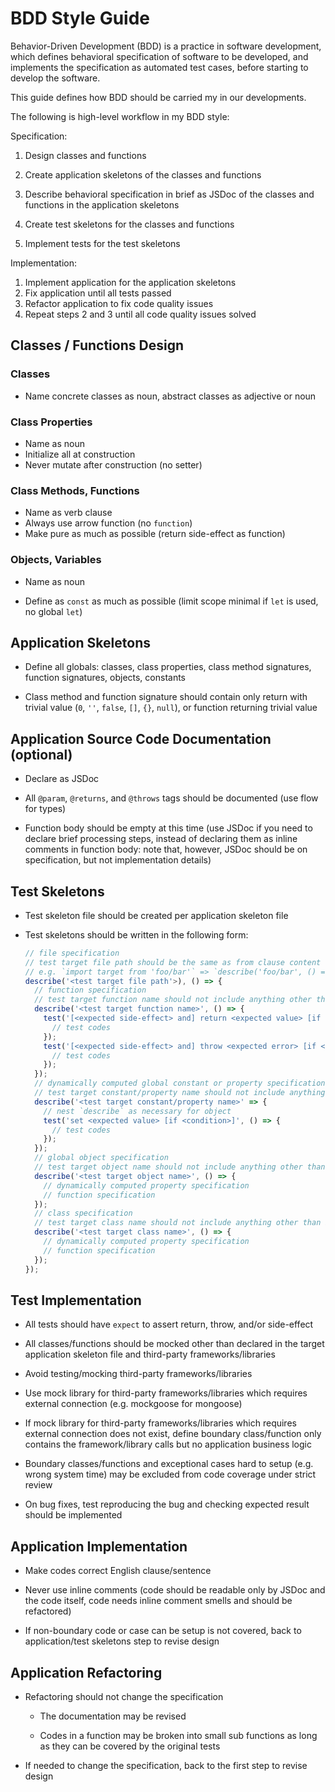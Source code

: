 # BDD Style Guide

Behavior-Driven Development (BDD) is a practice in software development, which
defines behavioral specification of software to be developed, and implements the
specification as automated test cases, before starting to develop the software.

This guide defines how BDD should be carried my in our developments.

The following is high-level workflow in my BDD style:

Specification:

1.  Design classes and functions

1.  Create application skeletons of the classes and functions

1.  Describe behavioral specification in brief as JSDoc of the classes and
    functions in the application skeletons

1.  Create test skeletons for the classes and functions

1.  Implement tests for the test skeletons

Implementation:

1. Implement application for the application skeletons
1. Fix application until all tests passed
1. Refactor application to fix code quality issues
1. Repeat steps 2 and 3 until all code quality issues solved

## Classes / Functions Design

### Classes

- Name concrete classes as noun, abstract classes as adjective or noun

### Class Properties

- Name as noun
- Initialize all at construction
- Never mutate after construction (no setter)

### Class Methods, Functions

- Name as verb clause
- Always use arrow function (no `function`)
- Make pure as much as possible (return side-effect as function)

### Objects, Variables

- Name as noun

- Define as `const` as much as possible (limit scope minimal if `let` is used,
  no global `let`)

## Application Skeletons

- Define all globals: classes, class properties, class method signatures,
  function signatures, objects, constants

- Class method and function signature should contain only return with trivial
  value (`0`, `''`, `false`, `[]`, `{}`, `null`), or function returning
  trivial value

## Application Source Code Documentation (optional)

- Declare as JSDoc

- All `@param`, `@returns`, and `@throws` tags should be documented (use flow
  for types)

- Function body should be empty at this time (use JSDoc if you need to declare
  brief processing steps, instead of declaring them as inline comments in
  function body: note that, however, JSDoc should be on specification, but not
  implementation details)

## Test Skeletons

- Test skeleton file should be created per application skeleton file

- Test skeletons should be written in the following form:
  ```javascript
  // file specification
  // test target file path should be the same as from clause content of test target import
  // e.g. `import target from 'foo/bar'` => `describe('foo/bar', () => { ... })`
  describe('<test target file path'>), () => {
    // function specification
    // test target function name should not include anything other than its name
    describe('<test target function name>', () => {
      test('[<expected side-effect> and] return <expected value> [if <condition>]', () => {
        // test codes
      });
      test('[<expected side-effect> and] throw <expected error> [if <condition>]', () => {
        // test codes
      });
    });
    // dynamically computed global constant or property specification
    // test target constant/property name should not include anything other than its name
    describe('<test target constant/property name>' => {
      // nest `describe` as necessary for object
      test('set <expected value> [if <condition>]', () => {
        // test codes
      });
    });
    // global object specification
    // test target object name should not include anything other than its name
    describe('<test target object name>', () => {
      // dynamically computed property specification
      // function specification
    });
    // class specification
    // test target class name should not include anything other than its name
    describe('<test target class name>', () => {
      // dynamically computed property specification
      // function specification
    });
  });
  ```

## Test Implementation

- All tests should have `expect` to assert return, throw, and/or side-effect

- All classes/functions should be mocked other than declared in the target
  application skeleton file and third-party frameworks/libraries

- Avoid testing/mocking third-party frameworks/libraries

- Use mock library for third-party frameworks/libraries which requires
  external connection (e.g. mockgoose for mongoose)

- If mock library for third-party frameworks/libraries which requires external
  connection does not exist, define boundary class/function only contains the
  framework/library calls but no application business logic

- Boundary classes/functions and exceptional cases hard to setup (e.g. wrong
  system time) may be excluded from code coverage under strict review

- On bug fixes, test reproducing the bug and checking expected result should
  be implemented

## Application Implementation

- Make codes correct English clause/sentence

- Never use inline comments (code should be readable only by JSDoc and the
  code itself, code needs inline comment smells and should be refactored)

- If non-boundary code or case can be setup is not covered, back to
  application/test skeletons step to revise design

## Application Refactoring

- Refactoring should not change the specification

  - The documentation may be revised

  - Codes in a function may be broken into small sub functions as long as
    they can be covered by the original tests

- If needed to change the specification, back to the first step to revise
  design
